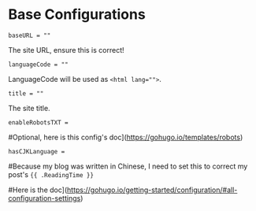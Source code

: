 # Base Configurations

`baseURL = ""`

The site URL, ensure this is correct!

`languageCode = ""`

LanguageCode will be used as `<html lang="">`.

`title = ""`

The site title.

`enableRobotsTXT = `

#Optional, here is this config's doc](https://gohugo.io/templates/robots)

`hasCJKLanguage = `

#Because my blog was written in Chinese, I need to set this to correct my post's `{{ .ReadingTime }}`

#Here is the doc](https://gohugo.io/getting-started/configuration/#all-configuration-settings)
